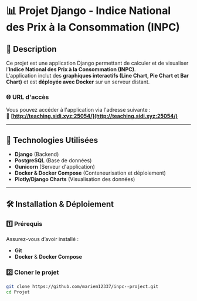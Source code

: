 # 📊 **Projet Django - Indice National des Prix à la Consommation (INPC)**  

## 📖 **Description**  
Ce projet est une application Django permettant de calculer et de visualiser l’**Indice National des Prix à la Consommation (INPC)**.  
L'application inclut des **graphiques interactifs (Line Chart, Pie Chart et Bar Chart)** et est **déployée avec Docker** sur un serveur distant.

### 🌐 **URL d'accès**  
Vous pouvez accéder à l'application via l'adresse suivante :  
🔗 **[http://teaching.sidi.xyz:25054/](http://teaching.sidi.xyz:25054/)**  

---

## 🚀 **Technologies Utilisées**  
- **Django** (Backend)  
- **PostgreSQL** (Base de données)  
- **Gunicorn** (Serveur d'application)  
- **Docker & Docker Compose** (Conteneurisation et déploiement)  
- **Plotly/Django Charts** (Visualisation des données)  

---

## 🛠 **Installation & Déploiement**  

### **1️⃣ Prérequis**  
Assurez-vous d’avoir installé :  
- **Git**  
- **Docker** & **Docker Compose**  

### **2️⃣ Cloner le projet**  
```bash
git clone https://github.com/mariem12337/inpc--project.git
cd Projet
